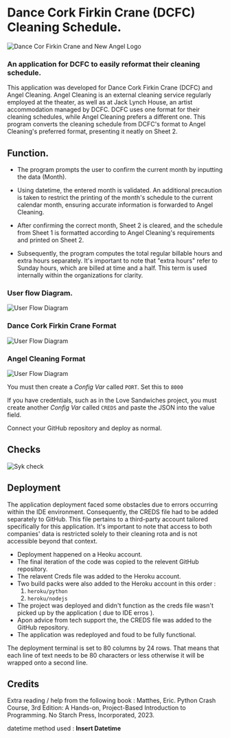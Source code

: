 # Dance Cork Firkin Crane (DCFC) Cleaning Schedule.

![Dance Cor Firkin Crane and New Angel Logo](logos.png)

### An application for DCFC to easily reformat their cleaning schedule.

This application was developed for Dance Cork Firkin Crane (DCFC) and Angel Cleaning. Angel Cleaning is an external cleaning service regularly employed at the theater, as well as at Jack Lynch House, an artist accommodation managed by DCFC. DCFC uses one format for their cleaning schedules, while Angel Cleaning prefers a different one. This program converts the cleaning schedule from DCFC's format to Angel Cleaning's preferred format, presenting it neatly on Sheet 2.

## Function.

- The program prompts the user to confirm the current month by inputting the data (Month).

- Using datetime, the entered month is validated. An additional precaution is taken to restrict the printing of the month's schedule to the current calendar month, ensuring accurate information is forwarded to Angel Cleaning.

- After confirming the correct month, Sheet 2 is cleared, and the schedule from Sheet 1 is formatted according to Angel Cleaning's requirements and printed on Sheet 2.

- Subsequently, the program computes the total regular billable hours and extra hours separately. It's important to note that "extra hours" refer to Sunday hours, which are billed at time and a half. This term is used internally within the organizations for clarity.

### User flow Diagram.

![User Flow Diagram](diagram.png)

### Dance Cork Firkin Crane Format
![User Flow Diagram](diagram.png)

### Angel Cleaning Format
![User Flow Diagram](diagram.png)

You must then create a _Config Var_ called `PORT`. Set this to `8000`

If you have credentials, such as in the Love Sandwiches project, you must create another _Config Var_ called `CREDS` and paste the JSON into the value field.

Connect your GitHub repository and deploy as normal.

## Checks 

![Syk check](SYK.png)

## Deployment

The application deployment faced some obstacles due to errors occurring within the IDE environment. Consequently, the CREDS file had to be added separately to GitHub. This file pertains to a third-party account tailored specifically for this application. It's important to note that access to both companies' data is restricted solely to their cleaning rota and is not accessible beyond that context.

- Deployment happened on a Heoku account.
- The final iteration of the code was copied to the relevent GitHub repository.
- The relavent Creds file was added to the Heroku account.
- Two build packs were also added to the Heroku account in this order :
  1. `heroku/python`
  2. `heroku/nodejs`
- The project was deployed and didn't function as the creds file wasn't picked up by the application ( due to IDE erros ).
- Apon advice from tech support the, the CREDS file was added to the GitHub repository.
- The application was redeployed and foud to be fully functional.

The deployment terminal is set to 80 columns by 24 rows. That means that each line of text needs to be 80 characters or less otherwise it will be wrapped onto a second line.

## Credits

Extra reading / help from the following book : Matthes, Eric. Python Crash Course, 3rd Edition: A Hands-on, Project-Based Introduction to Programming. No Starch Press, Incorporated, 2023. 

datetime method used : **Insert Datetime**
